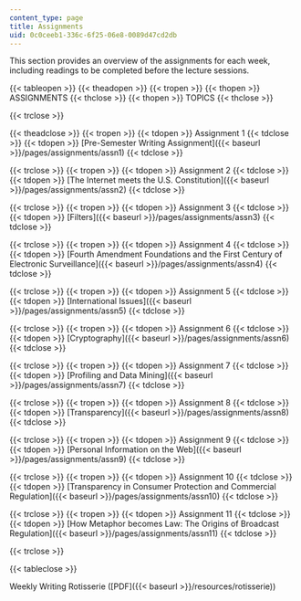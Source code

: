 ```yaml
---
content_type: page
title: Assignments
uid: 0c0ceeb1-336c-6f25-06e8-0089d47cd2db
---
```


This section provides an overview of the assignments for each week, including readings to be completed before the lecture sessions.

{{< tableopen >}}
{{< theadopen >}}
{{< tropen >}}
{{< thopen >}}
ASSIGNMENTS
{{< thclose >}}
{{< thopen >}}
TOPICS
{{< thclose >}}

{{< trclose >}}

{{< theadclose >}}
{{< tropen >}}
{{< tdopen >}}
Assignment 1
{{< tdclose >}}
{{< tdopen >}}
[Pre-Semester Writing Assignment]({{< baseurl >}}/pages/assignments/assn1)
{{< tdclose >}}

{{< trclose >}}
{{< tropen >}}
{{< tdopen >}}
Assignment 2
{{< tdclose >}}
{{< tdopen >}}
[The Internet meets the U.S. Constitution]({{< baseurl >}}/pages/assignments/assn2)
{{< tdclose >}}

{{< trclose >}}
{{< tropen >}}
{{< tdopen >}}
Assignment 3
{{< tdclose >}}
{{< tdopen >}}
[Filters]({{< baseurl >}}/pages/assignments/assn3)
{{< tdclose >}}

{{< trclose >}}
{{< tropen >}}
{{< tdopen >}}
Assignment 4
{{< tdclose >}}
{{< tdopen >}}
[Fourth Amendment Foundations and the First Century of Electronic Surveillance]({{< baseurl >}}/pages/assignments/assn4)
{{< tdclose >}}

{{< trclose >}}
{{< tropen >}}
{{< tdopen >}}
Assignment 5
{{< tdclose >}}
{{< tdopen >}}
[International Issues]({{< baseurl >}}/pages/assignments/assn5)
{{< tdclose >}}

{{< trclose >}}
{{< tropen >}}
{{< tdopen >}}
Assignment 6
{{< tdclose >}}
{{< tdopen >}}
[Cryptography]({{< baseurl >}}/pages/assignments/assn6)
{{< tdclose >}}

{{< trclose >}}
{{< tropen >}}
{{< tdopen >}}
Assignment 7
{{< tdclose >}}
{{< tdopen >}}
[Profiling and Data Mining]({{< baseurl >}}/pages/assignments/assn7)
{{< tdclose >}}

{{< trclose >}}
{{< tropen >}}
{{< tdopen >}}
Assignment 8
{{< tdclose >}}
{{< tdopen >}}
[Transparency]({{< baseurl >}}/pages/assignments/assn8)
{{< tdclose >}}

{{< trclose >}}
{{< tropen >}}
{{< tdopen >}}
Assignment 9
{{< tdclose >}}
{{< tdopen >}}
[Personal Information on the Web]({{< baseurl >}}/pages/assignments/assn9)
{{< tdclose >}}

{{< trclose >}}
{{< tropen >}}
{{< tdopen >}}
Assignment 10
{{< tdclose >}}
{{< tdopen >}}
[Transparency in Consumer Protection and Commercial Regulation]({{< baseurl >}}/pages/assignments/assn10)
{{< tdclose >}}

{{< trclose >}}
{{< tropen >}}
{{< tdopen >}}
Assignment 11
{{< tdclose >}}
{{< tdopen >}}
[How Metaphor becomes Law: The Origins of Broadcast Regulation]({{< baseurl >}}/pages/assignments/assn11)
{{< tdclose >}}

{{< trclose >}}

{{< tableclose >}}

Weekly Writing Rotisserie ([PDF]({{< baseurl >}}/resources/rotisserie))